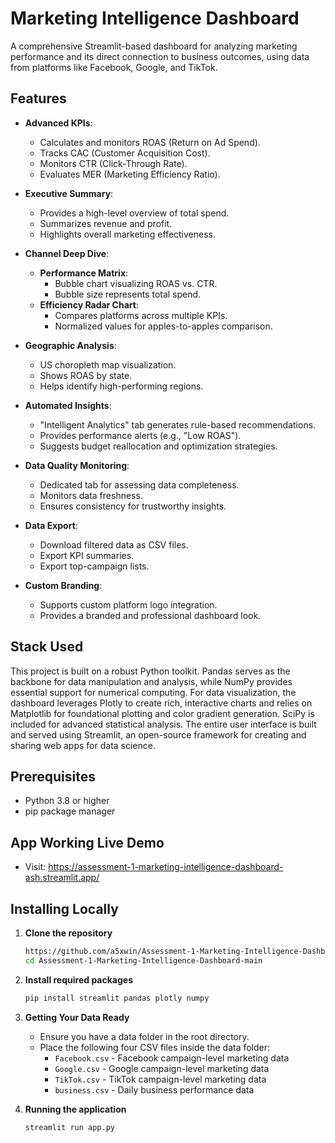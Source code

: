 # Marketing Intelligence Dashboard

A comprehensive Streamlit-based dashboard for analyzing marketing performance and its direct connection to business outcomes, using data from platforms like Facebook, Google, and TikTok.

## Features

- **Advanced KPIs**:  
  - Calculates and monitors ROAS (Return on Ad Spend).  
  - Tracks CAC (Customer Acquisition Cost).  
  - Monitors CTR (Click-Through Rate).  
  - Evaluates MER (Marketing Efficiency Ratio).  

- **Executive Summary**:  
  - Provides a high-level overview of total spend.  
  - Summarizes revenue and profit.  
  - Highlights overall marketing effectiveness.  

- **Channel Deep Dive**:  
  - **Performance Matrix**:  
    - Bubble chart visualizing ROAS vs. CTR.  
    - Bubble size represents total spend.  
  - **Efficiency Radar Chart**:  
    - Compares platforms across multiple KPIs.  
    - Normalized values for apples-to-apples comparison.  

- **Geographic Analysis**:  
  - US choropleth map visualization.  
  - Shows ROAS by state.  
  - Helps identify high-performing regions.  

- **Automated Insights**:  
  - "Intelligent Analytics" tab generates rule-based recommendations.  
  - Provides performance alerts (e.g., "Low ROAS").  
  - Suggests budget reallocation and optimization strategies.  

- **Data Quality Monitoring**:  
  - Dedicated tab for assessing data completeness.  
  - Monitors data freshness.  
  - Ensures consistency for trustworthy insights.  

- **Data Export**:  
  - Download filtered data as CSV files.  
  - Export KPI summaries.  
  - Export top-campaign lists.  

- **Custom Branding**:  
  - Supports custom platform logo integration.  
  - Provides a branded and professional dashboard look.  


## Stack Used

This project is built on a robust Python toolkit. Pandas serves as the backbone for data manipulation and analysis, while NumPy provides essential support for numerical computing. For data visualization, the dashboard leverages Plotly to create rich, interactive charts and relies on Matplotlib for foundational plotting and color gradient generation. SciPy is included for advanced statistical analysis. The entire user interface is built and served using Streamlit, an open-source framework for creating and sharing web apps for data science.

## Prerequisites

- Python 3.8 or higher
- pip package manager

## App Working Live Demo
   - Visit: https://assessment-1-marketing-intelligence-dashboard-ash.streamlit.app/


## Installing Locally

1. **Clone the repository**
   ```bash
   https://github.com/a5xwin/Assessment-1-Marketing-Intelligence-Dashboard
   cd Assessment-1-Marketing-Intelligence-Dashboard-main
   ```

2. **Install required packages**
   ```bash
   pip install streamlit pandas plotly numpy
   ```

3. **Getting Your Data Ready**
   - Ensure you have a data folder in the root directory.
   - Place the following four CSV files inside the data folder:
     - `Facebook.csv` - Facebook campaign-level marketing data
     - `Google.csv` - Google campaign-level marketing data
     - `TikTok.csv` - TikTok campaign-level marketing data
     - `business.csv` - Daily business performance data

4. **Running the application**
   ```bash
   streamlit run app.py
   ```


